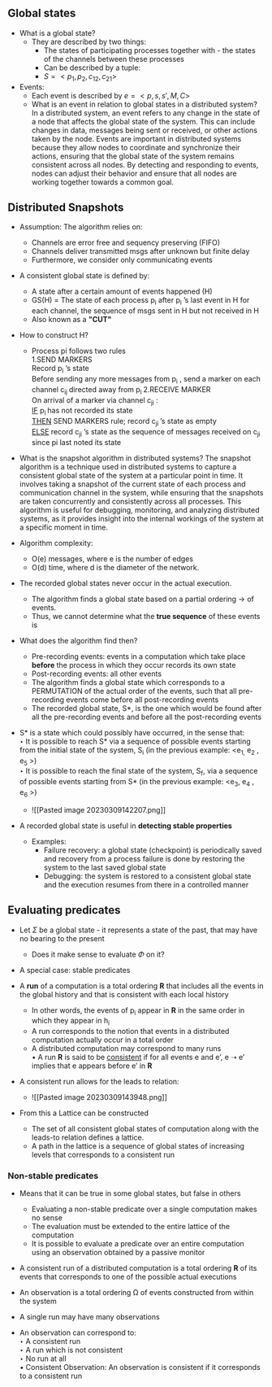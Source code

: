 ## Global states
* What is a global state?
	* They are described by two things:
		* The states of participating processes together with - the states of the channels between these processes
		* Can be described by a tuple:
		* $S = <p_1,p_2,c_{12},c_{21}>$ 
* Events:
	* Each event is described by $e = <p,s,s',M,C>$  
	* What is an event in relation to global states in a distributed system?
		In a distributed system, an event refers to any change in the state of a node that affects the global state of the system. This can include changes in data, messages being sent or received, or other actions taken by the node. Events are important in distributed systems because they allow nodes to coordinate and synchronize their actions, ensuring that the global state of the system remains consistent across all nodes. By detecting and responding to events, nodes can adjust their behavior and ensure that all nodes are working together towards a common goal.

## Distributed Snapshots
* Assumption: The algorithm relies on:
	* Channels are error free and sequency preserving (FIFO)
	* Channels deliver transmitted msgs after unknown but finite delay
	* Furthermore, we consider only communicating events
* A consistent global state is defined by:
	* A state after a certain amount of events happened (H)
	* GS(H) = The state of each process p<sub>i</sub> after p<sub>i</sub> ’s last event in H for each channel, the sequence of msgs sent in H but not received  in H
	* Also known as a **"CUT"** 
* How to construct H?
	* Process pi follows two rules    
		1.SEND MARKERS  
			Record p<sub>i</sub> ’s state  
			Before sending any more messages from p<sub>i</sub> , send a marker on each  
			channel c<sub>ij </sub>directed away from p<sub>i </sub> 
		2.RECEIVE MARKER  
			On arrival of a marker via channel c<sub>ji</sub> :  
			<u>IF</u> p<sub>i </sub>has not recorded its state  
			<u>THEN</u> SEND MARKERS rule; record c<sub>ji </sub>’s state as empty  
			<u>ELSE</u> record c<sub>ji</sub> ’s state as the sequence of messages received on c<sub>ji</sub> since pi last noted its state
* What is the snapshot algorithm in distributed systems?
	The snapshot algorithm is a technique used in distributed systems to capture a consistent global state of the system at a particular point in time. It involves taking a snapshot of the current state of each process and communication channel in the system, while ensuring that the snapshots are taken concurrently and consistently across all processes. This algorithm is useful for debugging, monitoring, and analyzing distributed systems, as it provides insight into the internal workings of the system at a specific moment in time.

* Algorithm complexity:
	* O(e) messages, where e is the number of edges
	* O(d) time, where d is the diameter of the network.

* The recorded global states never occur in the actual execution.
	* The algorithm finds a global state based on a partial ordering -> of events.
	* Thus, we cannot determine what the **true sequence** of these events is
* What does the algorithm find then?
	* Pre-recording events: events in a computation which take place **before** the process in which they occur records its own state
	* Post-recording events: all other events
	* The algorithm finds a global state which corresponds to a PERMUTATION of  the actual order of the events, such that all pre-recording events come before all post-recording events
	* The recorded global state, S*, is the one which would be found after all the pre-recording events and before all the post-recording events  
* S* is a state which could possibly have occurred, in the sense that:  
		‣ It is possible to reach S* via a sequence of possible events starting from the initial state of the system, S<sub>i</sub> (in the previous example: <e<sub>1,</sub> e<sub>2</sub> , e<sub>5</sub> >)  
		‣ It is possible to reach the final state of the system, S<sub>f</sub>, via a sequence of possible events starting from S* (in the previous example: <e<sub>3</sub>, e<sub>4</sub> , e<sub>6</sub> >)  
	* ![[Pasted image 20230309142207.png]]

* A recorded global state is useful in **detecting stable properties**
	* Examples:
		* Failure recovery: a global state (checkpoint) is periodically saved and recovery from a process failure is done by restoring the system to the last saved global state
		* Debugging: the system is restored to a consistent global state and the execution resumes from there in a controlled manner

## Evaluating predicates
* Let $\Sigma$ be a global state - it represents a state of the past, that may have no bearing to the present
	* Does it make sense to evaluate $\Phi$ on it?
* A special case: stable predicates

* A **run** of a computation is a total ordering **R** that includes all the events in the global history and that is consistent with each local history  
	*  In other words, the events of p<sub>i</sub> appear in **R** in the same order in which they appear in h<sub>i</sub>  
	*  A run corresponds to the notion that events in a distributed computation actually occur in a total order  
	*  A distributed computation may correspond to many runs  
• A run **R** is said to be <u>consistent</u> if for all events e and e’, e ➝ e’ implies that e appears before e’ in   **R**  

* A consistent run allows for the leads to relation:
	* ![[Pasted image 20230309143948.png]] 

* From this a Lattice can be constructed
	* The set of all consistent global states of computation along with the leads-to relation defines a lattice.
	* A path in the lattice is a sequence of global states of increasing levels that corresponds to a consistent run

### Non-stable predicates
* Means that it can be true in some global states, but false in others
	* Evaluating a non-stable predicate over a single computation makes no sense  
	* The evaluation must be extended to the entire lattice of the computation 
	* It is possible to evaluate a predicate over an entire computation using an observation obtained by a passive monitor 

* A consistent run of a distributed computation is a total ordering **R** of its events that corresponds to one of the possible actual executions  
*  An observation is a total ordering Ω of events constructed from within the system  
*  A single run may have many observations  
*  An observation can correspond to:  
		‣ A consistent run  
		‣ A run which is not consistent  
		‣ No run at all  
• Consistent Observation: An observation is consistent if it corresponds to a consistent run  
